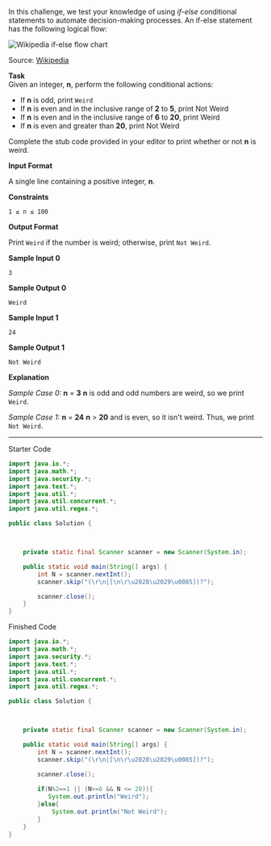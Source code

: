 In this challenge, we test your knowledge of using _if-else_ conditional statements to automate decision-making processes. An if-else statement has the following logical flow:

![Wikipedia if-else flow chart](https://s3.amazonaws.com/hr-challenge-images/13689/1446563087-4ec019a919-332px-If-Then-Else-diagram.svg.png)

Source: [Wikipedia](https://en.wikipedia.org/wiki/Conditional_%28computer_programming%29)

**Task**  
Given an integer, **n**, perform the following conditional actions:

-   If **n** is odd, print `Weird`
-   If **n** is even and in the inclusive range of **2** to **5**, print Not Weird
-   If **n** is even and in the inclusive range of **6** to **20**, print Weird
-   If **n** is even and greater than **20**, print Not Weird

Complete the stub code provided in your editor to print whether or not **n** is weird.

**Input Format**

A single line containing a positive integer, **n**.

**Constraints**

`1 ≤ n ≤ 100`

**Output Format**

Print `Weird` if the number is weird; otherwise, print `Not Weird`.

**Sample Input 0**

```
3
```

**Sample Output 0**

```
Weird
```

**Sample Input 1**

```
24
```

**Sample Output 1**

```
Not Weird
```

**Explanation**

_Sample Case 0:_  **n** = **3**
**n** is odd and odd numbers are weird, so we print `Weird`.

_Sample Case 1:_ **n** = **24**
**n** > **20** and is even, so it isn't weird. Thus, we print `Not Weird`.

---

Starter Code
```java
import java.io.*;
import java.math.*;
import java.security.*;
import java.text.*;
import java.util.*;
import java.util.concurrent.*;
import java.util.regex.*;

public class Solution {



    private static final Scanner scanner = new Scanner(System.in);

    public static void main(String[] args) {
        int N = scanner.nextInt();
        scanner.skip("(\r\n|[\n\r\u2028\u2029\u0085])?");

        scanner.close();
    }
}
```

Finished Code
```java
import java.io.*;
import java.math.*;
import java.security.*;
import java.text.*;
import java.util.*;
import java.util.concurrent.*;
import java.util.regex.*;

public class Solution {



    private static final Scanner scanner = new Scanner(System.in);

    public static void main(String[] args) {
        int N = scanner.nextInt();
        scanner.skip("(\r\n|[\n\r\u2028\u2029\u0085])?");

        scanner.close();
        
        if(N%2==1 || (N>=6 && N <= 20)){
           System.out.println("Weird");
        }else{
            System.out.println("Not Weird");
        }
    }
}
```